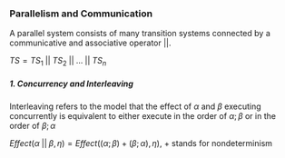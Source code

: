 ### Parallelism and Communication

A parallel system consists of many transition systems connected by a communicative and associative operator $||$.

$TS=TS_1\;||\;TS_2\;||\;...\;||\;TS_n$

##### 1. Concurrency and Interleaving 

Interleaving refers to the model that the effect of $\alpha$ and $\beta$ executing concurrently is equivalent to either execute in the order of $\alpha;\beta$ or in the order of $\beta;\alpha$

$Effect(\alpha\;||\;\beta, \eta)=Effect((\alpha;\beta)+(\beta;\alpha),\eta)$, $+$ stands for nondeterminism

